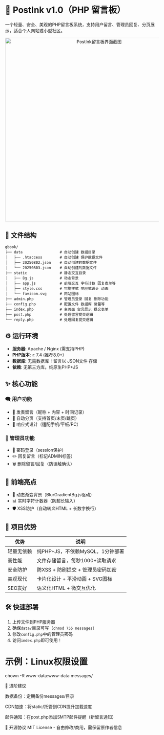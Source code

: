 # 📝 PostInk v1.0（PHP 留言板）

一个轻量、安全、美观的PHP留言板系统，支持用户留言、管理员回复、分页展示，适合个人网站或小型社区。

<p align="center">
  <img src="https://img.232355.xyz/lyb.png" alt="PostInk留言板界面截图" width="600">
</p>

## 📂 文件结构
```
gbook/
├── data                 # 自动创建 数据目录
│   ├── .htaccess        # 自动创建 保护数据文件
│   ├── 20250802.json    # 自动创建的数据文件
│   └── 20250803.json    # 自动创建的数据文件
├── static               # 静态交互目录
│   ├── Bg.js            # 动态背景
│   ├── app.js           # 前端交互 字符计数 回复表单等
│   ├── style.css        # 完整样式 响应式设计 动画 
│   └── favicon.svg      # 网站图标
├── admin.php            # 管理员登录 回复 删除功能
├── config.php           # 配置文件 数据库 常量等 
├── index.php            # 主页面 留言展示 提交表单
├── post.php             # 处理留言提交逻辑
└── reply.php            # 处理回复提交逻辑
```
## ⚙️ 运行环境

- **服务器**: Apache / Nginx (需支持PHP)
- **PHP版本**: ≥ 7.4 (推荐8.0+)
- **数据库**: 无需数据库！留言以 JSON文件 存储
- **依赖**: 无第三方库，纯原生PHP+JS

## ✨ 核心功能

### 🗨️ 用户功能
- 📝 发表留言（昵称 + 内容 + 时间记录）
- 🔢 自动分页（支持首页/末页/跳页）
- 📱 响应式设计（适配手机/平板/PC）

### 🔐 管理员功能
- 🔑 密码登录（session保护）
- ✏️ 回复留言（标记ADMIN标签）
- 🗑️ 删除留言/回复（防误触确认）

## 🎨 前端亮点
- 🌈 动态渐变背景（BlurGradientBg.js驱动）
- 📊 实时字符计数器（防超长输入）
- 🛡️ XSS防护（自动转义HTML + 长数字换行）

## 🚀 项目优势

| 优势         | 说明                                                                 |
|--------------|----------------------------------------------------------------------|
| 轻量无依赖   | 纯PHP+JS，不依赖MySQL，1分钟部署                                    |
| 高性能       | 文件存储留言，每秒1000+读取请求                                     |
| 安全防护     | 防XSS + 防刷提交 + 管理员密码加密                                   |
| 美观现代     | 卡片化设计 + 平滑动画 + SVG图标                                     |
| SEO友好      | 语义化HTML + 微交互优化                                             |

## 🛠️ 快速部署

1. 上传文件到PHP服务器
2. 确保`data/`目录可写（`chmod 755 messages`）
3. 修改`config.php`中的管理员密码
4. 访问`index.php`即可使用！

# 示例：Linux权限设置  
chown -R www-data:www-data messages/

🌟 进阶建议

数据备份：定期备份messages/目录

CDN加速：将static/托管到CDN提升加载速度

邮件通知：在post.php添加SMTP邮件提醒（新留言通知）

📜 开源协议
MIT License - 自由修改/商用，需保留原作者信息
